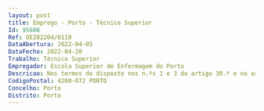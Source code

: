 ```yaml
--- 
layout: post
title: Emprego - Porto - Técnico Superior
Id: 95608
Ref: OE202204/0110
DataAbertura: 2022-04-05
DataFecho: 2022-04-20
Trabalho: Técnico Superior
Empregador: Escola Superior de Enfermagem do Porto
Descricao: Nos termos do disposto nos n.ºs 1 e 3 do artigo 30.º e no artigo 33.º da Lei geral do trabalho em funções públicas (LTFP), aprovada pela Lei n.º 35 2014, de 20 de junho, com as alterações introduzidas pela Lei n.º 82 B 2014, de 31 de dezembro, pela Lei n.º 84 2015, de 07 de agosto, pela Lei n.º 18 2016, de 20 de junho, pela Lei n.º 42 2016, de 28 de dezembro e pela Lei n.º 114 2017 de 29 de dezembro E no uso das competências previstas na alínea d) do número 1 do artigo 92.º do RJIES, aprovado pela Lei n.º 62 2007, de 10 de setembro, e na alínea j) do número 2 do artigo 31.º, dos Estatutos da ESEP, homologados pelo Despacho Normativo n.º 26 2009, de 9 de julho, publicado em Diário da República, 2.ª série, n.º 136, de 16 de julho Determino a abertura, pelo prazo de 10 dias úteis, a contar da data de publicação do Aviso na Bolsa de Emprego Público (BEP), de procedimento concursal comum para o preenchimento de dois (3) postos de trabalho da carreira e categoria de técnico superior
CodigoPostal: 4200-072 PORTO
Concelho: Porto
Distrito: Porto
--- 
```

